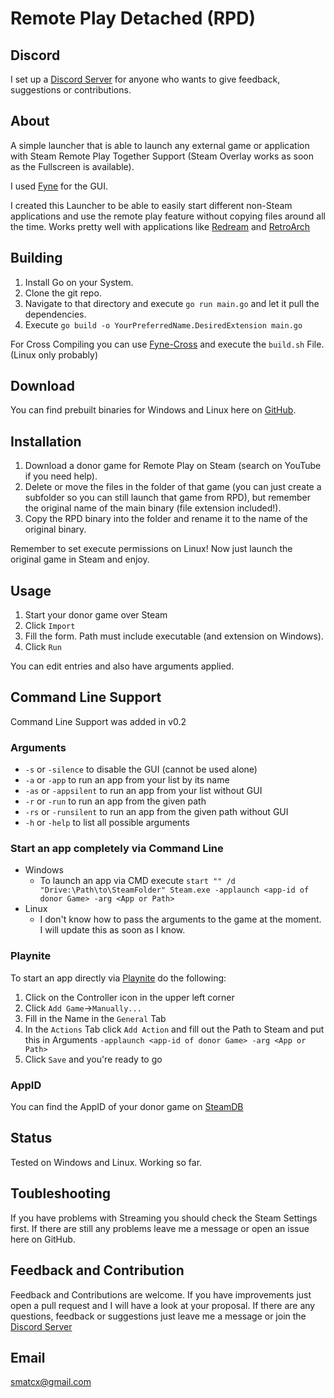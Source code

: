 # Remote Play Detached (RPD)
## Discord
I set up a [Discord Server](https://discord.gg/U3zDs6N) for anyone who wants to give feedback, suggestions or contributions.

## About
A simple launcher that is able to launch any external game or application with Steam Remote Play Together Support (Steam Overlay works as soon as the Fullscreen is available).

I used [Fyne](https://fyne.io/) for the GUI.

I created this Launcher to be able to easily start different non-Steam applications and use the remote play feature without copying files around all the time.
Works pretty well with applications like [Redream](https://redream.io/) and [RetroArch](https://www.retroarch.com/)

## Building
1. Install Go on your System.
2. Clone the git repo.
3. Navigate to that directory and execute `go run main.go` and let it pull the dependencies.
4. Execute `go build -o YourPreferredName.DesiredExtension main.go`

For Cross Compiling you can use [Fyne-Cross](https://fyne.io//develop/cross-compiling.html) and execute the `build.sh` File. (Linux only probably)

## Download
You can find prebuilt binaries for Windows and Linux here on [GitHub](https://github.com/smaTc/RemotePlayDetached/releases/).

## Installation
1. Download a donor game for Remote Play on Steam (search on YouTube if you need help).
2. Delete or move the files in the folder of that game (you can just create a subfolder so you can still launch that game from RPD), but remember the original name of the main binary (file extension included!).
3. Copy the RPD binary into the folder and rename it to the name of the original binary.

Remember to set execute permissions on Linux!
Now just launch the original game in Steam and enjoy.

## Usage
1. Start your donor game over Steam
2. Click `Import`
3. Fill the form. Path must include executable (and extension on Windows).
4. Click `Run`

You can edit entries and also have arguments applied.

## Command Line Support
Command Line Support was added in v0.2
### Arguments
* `-s` or `-silence` to disable the GUI (cannot be used alone)
* `-a` or `-app` to run an app from your list by its name
* `-as` or `-appsilent` to run an app from your list without GUI
* `-r` or `-run` to run an app from the given path
* `-rs` or `-runsilent` to run an app from the given path without GUI
* `-h` or `-help` to list all possible arguments

### Start an app completely via Command Line
* Windows
    * To launch an app via CMD execute `start "" /d "Drive:\Path\to\SteamFolder" Steam.exe -applaunch <app-id of donor Game> -arg <App or Path>`
* Linux 
    * I don't know how to pass the arguments to the game at the moment. I will update this as soon as I know.

### Playnite
To start an app directly via [Playnite](https://playnite.link/) do the following:
1. Click on the Controller icon in the upper left corner
2. Click `Add Game`->`Manually...`
3. Fill in the Name in the `General` Tab
4. In the `Actions` Tab click `Add Action` and fill out the Path to Steam and put this in Arguments `-applaunch <app-id of donor Game> -arg <App or Path>`
5. Click `Save` and you're ready to go

### AppID
You can find the AppID of your donor game on [SteamDB](https://steamdb.info/)

## Status
Tested on Windows and Linux. Working so far.

## Toubleshooting
If you have problems with Streaming you should check the Steam Settings first. If there are still any problems leave me a message or open an issue here on GitHub.

## Feedback and Contribution
Feedback and Contributions are welcome. If you have improvements just open a pull request and I will have a look at your proposal. If there are any questions, feedback or suggestions just leave me a message or join the [Discord Server](https://discord.gg/U3zDs6N)

## Email
[smatcx@gmail.com](mailto:smatcx@gmail.com)
